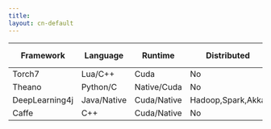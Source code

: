 ```yaml
---
title: 
layout: cn-default
---
```


|Framework| Language      | Runtime       |Distributed|Algorithms|Visualization| Optimization Algos|
|---------|---------------| --------------|-----------|----------|-------------|-------------------|
|Torch7  | Lua/C++       | Cuda           | No        |All       | ??          |     ??            |
|Theano   | Python/C      | Native/Cuda   | No        |All       | matplotlib  |      ??           |
|DeepLearning4j|Java/Native|Cuda/Native   |Hadoop,Spark,Akka|All | TSNE,matplotlib,d3| ??          |
|Caffe   |  C++            |Cuda/Native   | No        |All      | ??          |                    

